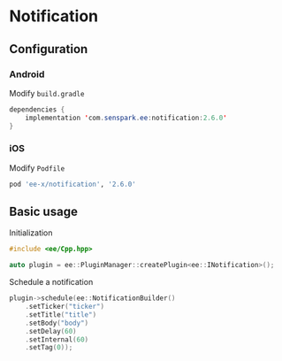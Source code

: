 # Notification
## Configuration
### Android
Modify `build.gradle`
```java
dependencies {
    implementation 'com.senspark.ee:notification:2.6.0'
}
```

### iOS
Modify `Podfile`
```ruby
pod 'ee-x/notification', '2.6.0'
```

## Basic usage
Initialization
```cpp
#include <ee/Cpp.hpp>

auto plugin = ee::PluginManager::createPlugin<ee::INotification>();
```

Schedule a notification
```cpp
plugin->schedule(ee::NotificationBuilder()
    .setTicker("ticker")
    .setTitle("title")
    .setBody("body")
    .setDelay(60)
    .setInternal(60)
    .setTag(0));
```